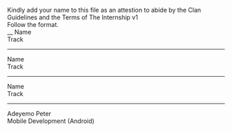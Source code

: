
Kindly add your name to this file as an attestion to abide by the Clan Guidelines and the Terms of The Internship v1
<br/> Follow the format.<br/> 
__
Name<br/>
Track
___
Name<br/>
Track
___
Name <br/>
Track
___
Adeyemo Peter <br/>
Mobile Development (Android)
